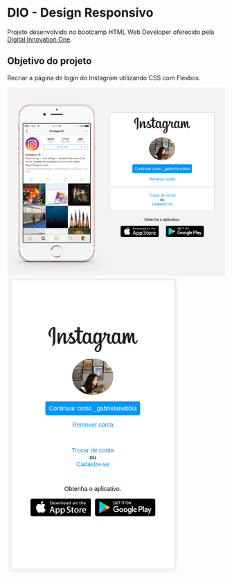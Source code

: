 # DIO - Design Responsivo

Projeto desenvolvido no bootcamp HTML Web Developer oferecido pela [Digital Innovation One](https://digitalinnovation.one/).

## Objetivo do projeto

Recriar a página de login do Instagram utilizando CSS com Flexbox.

![Resultado login](images/resultado-login.png)
![Resultado login responsivo](images/resultado-login-responsivo.png)
